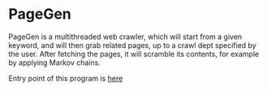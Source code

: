 # PageGen

PageGen is a multithreaded web crawler, which will start from a given keyword, and will then grab related pages, up to a crawl dept specified by the user. After fetching the pages, it will scramble its contents, for example by applying Markov chains. 

Entry point of this program is [here](myLib/README.md)
